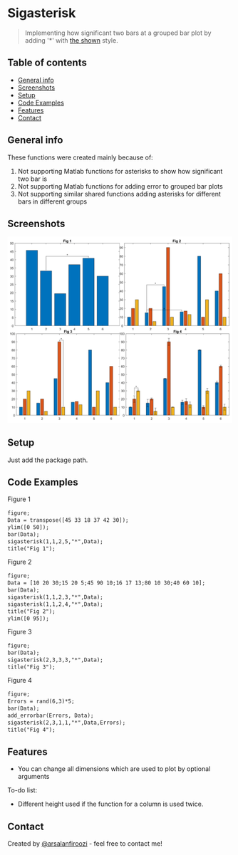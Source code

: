 # Sigasterisk
> Implementing how significant two bars at a grouped bar plot by adding '*' with [the shown](#screenshots) style.

## Table of contents
* [General info](#general-info)
* [Screenshots](#screenshots)
* [Setup](#setup)
* [Code Examples](#code-examples)
* [Features](#features)
* [Contact](#contact)

## General info
These functions were created mainly because of:
1. Not supporting Matlab functions for asterisks to show how significant two bar is
2. Not supporting Matlab functions for adding error to grouped bar plots
3. Not supporting similar shared functions adding asterisks for different bars in different groups 

## Screenshots
![Example screenshot](demo.png)

## Setup
Just add the package path.

## Code Examples
Figure 1
```
figure;
Data = transpose([45 33 18 37 42 30]);
ylim([0 50]);
bar(Data);
sigasterisk(1,1,2,5,"*",Data);
title("Fig 1");
```
Figure 2
```
figure;
Data = [10 20 30;15 20 5;45 90 10;16 17 13;80 10 30;40 60 10];
bar(Data);
sigasterisk(1,1,2,3,"*",Data);
sigasterisk(1,1,2,4,"*",Data);
title("Fig 2");
ylim([0 95]);
```
Figure 3
```
figure;
bar(Data);
sigasterisk(2,3,3,3,"*",Data);
title("Fig 3");
```
Figure 4
```
figure;
Errors = rand(6,3)*5;
bar(Data);
add_errorbar(Errors, Data);
sigasterisk(2,3,1,1,"*",Data,Errors);
title("Fig 4");
```

## Features
* You can change all dimensions which are used to plot by optional arguments

To-do list:
* Different height used if the function for a column is used twice.

## Contact
Created by [@arsalanfiroozi](https://ee.sharif.ir/~firoozi.arsalan) - feel free to contact me!
